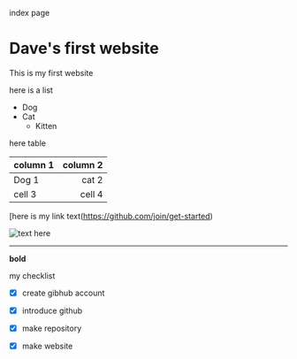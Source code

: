 index page

# Dave's first website

This is my first website

here is a list

- Dog
- Cat
    - Kitten

here table

column 1 | column 2
---|---:
Dog 1   | cat 2
cell 3 | cell 4

[here is my link text(https://github.com/join/get-started)

![text here](https://www.sciencemag.org/sites/default/files/styles/article_main_large/public/dogs_1280p_0.jpg?itok=cnRk0HYq)

---

**bold**

my checklist

- [x] create gibhub account
- [x] introduce github
- [x] make repository
- [x] make website


